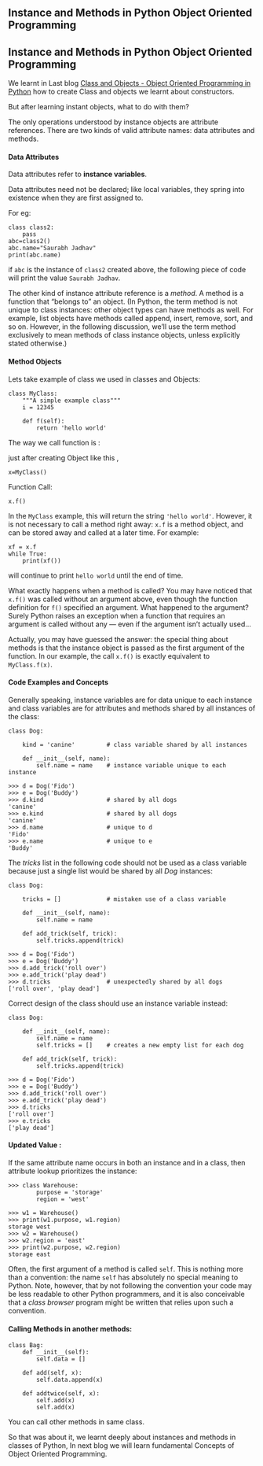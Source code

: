 ## Instance and Methods in Python Object Oriented Programming

## Instance and Methods in Python Object Oriented Programming

We learnt in Last blog [Class and Objects - Object Oriented Programming in Python](https://saurabhjadhavblogs.com/class-and-objects-object-oriented-programming-in-python) how to create Class and objects we learnt about constructors.

But after learning instant objects, what to do with them?

The only operations understood by instance objects are attribute references. There are two kinds of valid attribute names: data attributes and methods.

#### Data Attributes

Data attributes refer to **instance variables**.

Data attributes need not be declared; like local variables, they spring into existence when they are first assigned to.

For eg:

```
class class2:
    pass
abc=class2()
abc.name="Saurabh Jadhav"
print(abc.name)  
```

if `abc` is the instance of `class2` created above, the following piece of code will print the value `Saurabh Jadhav`.

The other kind of instance attribute reference is a *method*. A method is a function that “belongs to” an object. (In Python, the term method is not unique to class instances: other object types can have methods as well. For example, list objects have methods called append, insert, remove, sort, and so on. However, in the following discussion, we’ll use the term method exclusively to mean methods of class instance objects, unless explicitly stated otherwise.)

#### Method Objects

Lets take example of class we used in classes and Objects:

```
class MyClass:
    """A simple example class"""
    i = 12345

    def f(self):
        return 'hello world'
```

The way we call function is :

just after creating Object like this ,

```
x=MyClass()
```

Function Call:

```
x.f()
```

In the `MyClass` example, this will return the string `'hello world'`. However, it is not necessary to call a method right away: `x.f` is a method object, and can be stored away and called at a later time. For example:

```
xf = x.f
while True:
    print(xf())
```

will continue to print `hello world` until the end of time.

What exactly happens when a method is called? You may have noticed that `x.f()` was called without an argument above, even though the function definition for `f()` specified an argument. What happened to the argument? Surely Python raises an exception when a function that requires an argument is called without any — even if the argument isn’t actually used…

Actually, you may have guessed the answer: the special thing about methods is that the instance object is passed as the first argument of the function. In our example, the call `x.f()` is exactly equivalent to `MyClass.f(x)`.

#### Code Examples and Concepts

Generally speaking, instance variables are for data unique to each instance and class variables are for attributes and methods shared by all instances of the class:

```
class Dog:

    kind = 'canine'         # class variable shared by all instances

    def __init__(self, name):
        self.name = name    # instance variable unique to each instance

>>> d = Dog('Fido')
>>> e = Dog('Buddy')
>>> d.kind                  # shared by all dogs
'canine'
>>> e.kind                  # shared by all dogs
'canine'
>>> d.name                  # unique to d
'Fido'
>>> e.name                  # unique to e
'Buddy'
```

The *tricks* list in the following code should not be used as a class variable because just a single list would be shared by all *Dog* instances:

```
class Dog:

    tricks = []             # mistaken use of a class variable

    def __init__(self, name):
        self.name = name

    def add_trick(self, trick):
        self.tricks.append(trick)

>>> d = Dog('Fido')
>>> e = Dog('Buddy')
>>> d.add_trick('roll over')
>>> e.add_trick('play dead')
>>> d.tricks                # unexpectedly shared by all dogs
['roll over', 'play dead']
```

Correct design of the class should use an instance variable instead:

```
class Dog:

    def __init__(self, name):
        self.name = name
        self.tricks = []    # creates a new empty list for each dog

    def add_trick(self, trick):
        self.tricks.append(trick)

>>> d = Dog('Fido')
>>> e = Dog('Buddy')
>>> d.add_trick('roll over')
>>> e.add_trick('play dead')
>>> d.tricks
['roll over']
>>> e.tricks
['play dead']
```

#### Updated Value :

If the same attribute name occurs in both an instance and in a class, then attribute lookup prioritizes the instance:

```
>>> class Warehouse:
        purpose = 'storage'
        region = 'west'

>>> w1 = Warehouse()
>>> print(w1.purpose, w1.region)
storage west
>>> w2 = Warehouse()
>>> w2.region = 'east'
>>> print(w2.purpose, w2.region)
storage east
```

Often, the first argument of a method is called `self`. This is nothing more than a convention: the name `self` has absolutely no special meaning to Python. Note, however, that by not following the convention your code may be less readable to other Python programmers, and it is also conceivable that a *class browser* program might be written that relies upon such a convention.

#### Calling Methods in another methods:

```
class Bag:
    def __init__(self):
        self.data = []

    def add(self, x):
        self.data.append(x)

    def addtwice(self, x):
        self.add(x)
        self.add(x)
```

You can call other methods in same class.

So that was about it, we learnt deeply about instances and methods in classes of Python, In next blog we will learn fundamental Concepts of Object Oriented Programming.